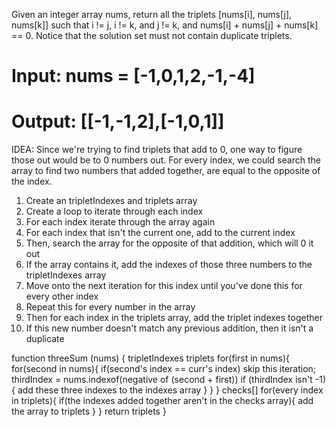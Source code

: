 Given an integer array nums, return all the triplets [nums[i], nums[j], nums[k]] such
that i != j, i != k, and j != k, and nums[i] + nums[j] + nums[k] == 0.
Notice that the solution set must not contain duplicate triplets.

# Input: nums = [-1,0,1,2,-1,-4]

# Output: [[-1,-1,2],[-1,0,1]]

IDEA: Since we're trying to find triplets that add to 0, one way to figure those
out would be to 0 numbers out. For every index, we could search the array to find
two numbers that added together, are equal to the opposite of the index.

1. Create an tripletIndexes and triplets array
2. Create a loop to iterate through each index
3. For each index iterate through the array again
4. For each index that isn't the current one, add to the current index
5. Then, search the array for the opposite of that addition, which will 0 it out
6. If the array contains it, add the indexes of those three numbers to the tripletIndexes array
7. Move onto the next iteration for this index until you've done this for every other index
8. Repeat this for every number in the array
9. Then for each index in the triplets array, add the triplet indexes together
10. If this new number doesn't match any previous addition, then it isn't a duplicate

function threeSum (nums) {
tripletIndexes
triplets
for(first in nums){
for(second in nums){
if(second's index == curr's index) skip this iteration;
thirdIndex = nums.indexof(negative of (second + first))
if (thirdIndex isn't -1){
add these three indexes to the indexes array
}
}
}
checks[]
for(every index in triplets){
if(the indexes added together aren't in the checks array){
add the array to triplets
}
}
return triplets
}
